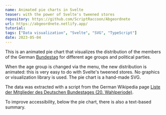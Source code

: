 ```yaml
---
name: Animated pie charts in Svelte
teaser: with the power of Svelte's tweened stores
repository: https://github.com/ScriptRaccoon/Abgeordnete
url: https://abgeordnete.netlify.app/
tutorial:
tags: ["Data visualization", "Svelte", "SVG", "TypeScript"]
date: 2023-05-04
---
```


This is an animated pie chart that visualizes the distribution of the members of the German [Bundestag](https://de.wikipedia.org/wiki/Deutscher_Bundestag) for different age groups and political parties.

When the age group is changed via the menu, the new distribution is animated: this is very easy to do with Svelte's tweened stores. No graphics or visualization library is used. The pie chart is a hand-made SVG.

The data was extracted with a script from the German Wikipedia page [Liste der Mitglieder des Deutschen Bundestages (20. Wahlperiode)](https://de.wikipedia.org/wiki/Liste_der_Mitglieder_des_Deutschen_Bundestages_%2820._Wahlperiode%29).

To improve accessibility, below the pie chart, there is also a text-based summary.
